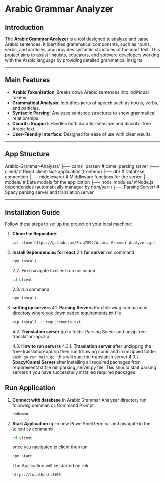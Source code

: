 # Arabic Grammar Analyzer

## Introduction
The **Arabic Grammar Analyzer** is a tool designed to analyze and parse Arabic sentences. It identifies grammatical components, such as nouns, verbs, and particles, and provides syntactic structures of the input text. This project aims to assist linguists, educators, and software developers working with the Arabic language by providing detailed grammatical insights.

---

## Main Features
- **Arabic Tokenization**: Breaks down Arabic sentences into individual tokens.
- **Grammatical Analysis**: Identifies parts of speech such as nouns, verbs, and particles.
- **Syntactic Parsing**: Analyzes sentence structures to show grammatical relationships.
- **Diacritic Support**: Handles both diacritic-sensitive and diacritic-free Arabic text.
- **User-Friendly Interface**: Designed for ease of use with clear results.

---

## App Structure
   Arabic-Grammar-Analyzer/
├── camel_parser/       # camel parsing server
├── client/             # React client-side application (frontend)
├── db/                 # Database connection 
├── middleware/         # Middleware functions for the server
├── models/             # Data models for the application
├── node_modules/       # Node.js dependencies (automatically managed by npm/yarn)
├── Parsing Server/     # Spacy parsing server and translation server

---

## Installation Guide
Follow these steps to set up the project on your local machine:

1. **Clone the Repository**:
   ```bash
   git clone https://github.com/Zaib7892/Arabic-Grammer-Analyzer.git
2. **Install Dependencies for react**
   2.1. **for server**
   run command
   ```bash
   npm install
   ```
   2.2.
   First navigate to client
   run command
   ```bash
   cd client
   ```
   2.3.
   run command
   ```bash
   npm install
   ```
4. **setting up servers**
   4.1. **Parsing Servers**
   Run following command in directory where you downloaded requirements.txt file
   ```bash
   pip install -r requirements.txt
   ```
   4.2. **Translation server**
   go to folder Parsing Server and unzip free-translation-api.zip

   4.3. **How to run servers**
       4.3.1. **Translation server**
       after unzipping the free-translation-api.zip then run following command in unzipped folder
       ```bash
       go run main.go
       ```
       this will start the translation server
       4.3.2. **Spacy/Camel Server**
       after installing all required pachages from requirement.txt file
       run parsing_server.py file. This should start parsing servers if you have successfully installed required packages
## Run Application
1. **Connect with database**
   In Arabic Grammar Analyzer directory run following comman on Command Prompt
   ```bash
   nodemon
   ```
2. **Start Application**
   open new PowerShell terminal and nivagate to the \client by command
   ```bash
   cd client
   ```
   once you navigated to client then run
   ```bash
   npm start
   ```
   The Application will be started on link
   ```bash
   https://localhost:3000
   ```


   
   
   
   

